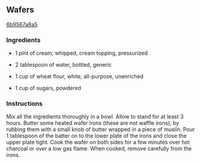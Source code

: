 ## Wafers

[6b9567a8a5](http://www.foodnetwork.com/recipes/wafers-recipe.html)

### Ingredients

 - 1 pint of cream, whipped, cream topping, pressurized

 - 2 tablespoon of water, bottled, generic

 - 1 cup of wheat flour, white, all-purpose, unenriched

 - 1 cup of sugars, powdered

### Instructions

Mix all the ingredients thoroughly in a bowl. Allow to stand for at least 3 hours. Butter some heated wafer irons (these are not waffle irons), by rubbing them with a small knob of butter wrapped in a piece of muslin. Pour 1 tablespoon of the batter on to the lower plate of the irons and close the upper plate tight. Cook the wafer on both sides for a few minutes over hot charcoal or over a low gas flame. When cooked, remove carefully from the irons.